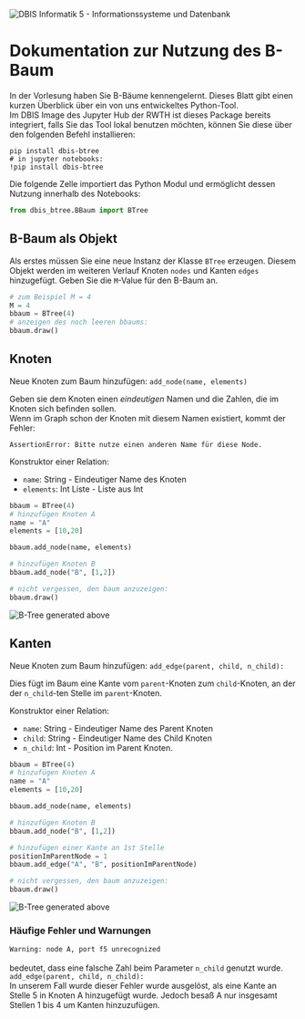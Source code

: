 ![DBIS Informatik 5 - Informationssysteme und Datenbank](https://dbis.rwth-aachen.de/dbis/wp-content/uploads/2022/04/dbis-logo.png)



# Dokumentation zur Nutzung des B-Baum
In der Vorlesung haben Sie B-Bäume kennengelernt.
Dieses Blatt gibt einen kurzen Überblick über ein von uns entwickeltes Python-Tool.\
Im DBIS Image des Jupyter Hub der RWTH ist dieses Package bereits integriert, falls Sie das Tool lokal benutzen möchten, können Sie diese über den folgenden Befehl installieren:
```python_pip install dbis-btree
pip install dbis-btree
# in jupyter notebooks:
!pip install dbis-btree
```
Die folgende Zelle importiert das Python Modul und ermöglicht dessen Nutzung innerhalb des Notebooks:
```python
from dbis_btree.BBaum import BTree
```

## B-Baum als Objekt

Als erstes müssen Sie eine neue Instanz der Klasse `BTree` erzeugen. Diesem Objekt werden im weiteren Verlauf Knoten `nodes` und Kanten `edges` hinzugefügt.
Geben Sie die `M`-Value für den B-Baum an.

```python
# zum Beispiel M = 4
M = 4
bbaum = BTree(4)
# anzeigen des noch leeren bbaums:
bbaum.draw()
```

## Knoten
Neue Knoten zum Baum hinzufügen: `add_node(name, elements)`

Geben sie dem Knoten einen _eindeutigen_ Namen und die Zahlen, die im Knoten sich befinden sollen.\
Wenn im Graph schon der Knoten mit diesem Namen existiert, kommt der Fehler:
```commandline
AssertionError: Bitte nutze einen anderen Name für diese Node.
```

Konstruktor einer Relation:
* `name`: String - Eindeutiger Name des Knoten
* `elements`: Int Liste - Liste aus Int

```python
bbaum = BTree(4)
# hinzufügen Knoten A
name = "A"
elements = [10,20]

bbaum.add_node(name, elements)

# hinzufügen Knoten B
bbaum.add_node("B", [1,2])

# nicht vergessen, den baum anzuzeigen:
bbaum.draw()
```
![B-Tree generated above](./examples/images/image_1.svg)


## Kanten
Neue Knoten zum Baum hinzufügen: `add_edge(parent, child, n_child):`

Dies fügt im Baum eine Kante vom `parent`-Knoten zum `child`-Knoten, an der der `n_child`-ten Stelle im `parent`-Knoten.

Konstruktor einer Relation:
* `name`: String - Eindeutiger Name des Parent Knoten
* `child`: String - Eindeutiger Name des Child Knoten
* `n_child`: Int - Position im Parent Knoten.


```python
bbaum = BTree(4)
# hinzufügen Knoten A
name = "A"
elements = [10,20]

bbaum.add_node(name, elements)

# hinzufügen Knoten B
bbaum.add_node("B", [1,2])

# hinzufügen einer Kante an 1st Stelle
positionImParentNode = 1
bbaum.add_edge("A", "B", positionImParentNode)

# nicht vergessen, den baum anzuzeigen:
bbaum.draw()
```
![B-Tree generated above](./examples/images/image_2.svg)

### Häufige Fehler und Warnungen

`Warning: node A, port f5 unrecognized`\
\
bedeutet, dass eine falsche Zahl beim Parameter `n_child` genutzt wurde.\
`add_edge(parent, child, n_child):`\
In unserem Fall wurde dieser Fehler wurde ausgelöst, als eine Kante an Stelle 5 in Knoten A hinzugefügt wurde. Jedoch besaß A nur insgesamt Stellen 1 bis 4 um Kanten hinzuzufügen.